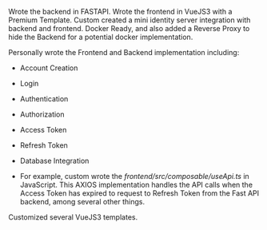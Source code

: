 Wrote the backend in FASTAPI.
Wrote the frontend in VueJS3 with a Premium Template.
Custom created a mini identity server integration with backend and frontend.
Docker Ready, and also added a Reverse Proxy to hide the Backend for a potential docker implementation.

Personally wrote the Frontend and Backend implementation including:

- Account Creation
- Login
- Authentication
- Authorization
- Access Token
- Refresh Token
- Database Integration

- For example, custom wrote the *frontend/src/composable/useApi.ts* in JavaScript. This AXIOS implementation handles the API calls when the Access Token has expired to request to Refresh Token from the Fast API backend, among several other things.

Customized several VueJS3 templates.

